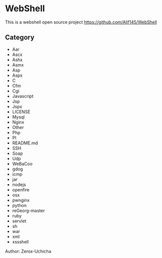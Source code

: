 # WebShell
This is a webshell open source project https://github.com/Alif145/WebShell

## Category 
- Aar
- Ascx
- Ashx
- Asmx
- Asp
- Aspx
- C
- Cfm
- Cgi
- Javascript
- Jsp
- Jspx
- LICENSE
- Mysql
- Nginx
- Other
- Php
- Pl
- README.md
- SSH
- Soap
- Udp
- WeBaCoo
- gdog
- icmp
- jar
- nodejs
- openfire
- osx
- pwnginx
- python
- reGeorg-master
- ruby
- servlet
- sh
- war
- xml
- xssshell

Author: Zerox-Uchicha
